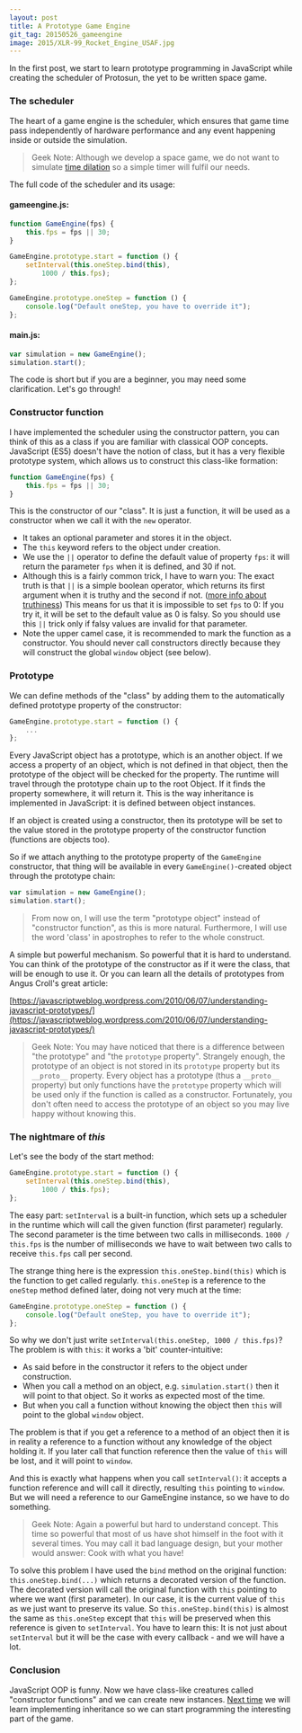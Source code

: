 ```yaml
---
layout: post
title: A Prototype Game Engine
git_tag: 20150526_gameengine
image: 2015/XLR-99_Rocket_Engine_USAF.jpg
---
```


In the first post, we start to learn prototype programming in JavaScript while creating the scheduler of Protosun, the yet to be written space game.

### The scheduler ###

The heart of a game engine is the scheduler, which ensures that game time pass independently of hardware performance and any event happening inside or outside the simulation. 

> Geek Note: Although we develop a space game, we do not want to simulate [time dilation](http://en.wikipedia.org/wiki/Time_dilation) so a simple timer will fulfil our needs.

The full code of the scheduler and its usage:

#### gameengine.js: ####

```javascript
function GameEngine(fps) {
    this.fps = fps || 30;
}

GameEngine.prototype.start = function () {
    setInterval(this.oneStep.bind(this),
        1000 / this.fps);
};

GameEngine.prototype.oneStep = function () {
    console.log("Default oneStep, you have to override it");
};
```
 
#### main.js: ####

```javascript
var simulation = new GameEngine();
simulation.start();
```

The code is short but if you are a beginner, you may need some clarification. Let's go through!

### Constructor function ###

I have implemented the scheduler using the constructor pattern, you can think of this as a class if you are familiar with classical OOP concepts. JavaScript (ES5) doesn't have the notion of class, but it has a very flexible prototype system, which allows us to construct this class-like formation:

```javascript
function GameEngine(fps) {
    this.fps = fps || 30;
}
```

This is the constructor of our "class". It is just a function, it will be used as a constructor when we call it with the `new` operator.

- It takes an optional parameter and stores it in the object.
- The `this` keyword refers to the object under creation.
- We use the `||` operator to define the default value of property `fps`: it will return the parameter `fps` when it is defined, and 30 if not.
- Although this is a fairly common trick, I have to warn you: The exact truth is that `||` is a simple boolean operator, which returns its first argument when it is truthy and the second if not. ([more info about truthiness](https://developer.mozilla.org/en-US/docs/Glossary/Truthy)) This means for us that it is impossible to set `fps` to 0: If you try it, it will be set to the default value as 0 is falsy. So you should use this `||` trick only if falsy values are invalid for that parameter.
- Note the upper camel case, it is recommended to mark the function as a constructor. You should never call constructors directly because they will construct the global `window` object (see below).

### Prototype ###

We can define methods of the "class" by adding them to the automatically defined prototype property of the constructor:

```javascript
GameEngine.prototype.start = function () {
    ...
};
```

Every JavaScript object has a prototype, which is an another object. If we access a property of an object, which is not defined in that object, then the prototype of the object will be checked for the property. The runtime will travel through the prototype chain up to the root Object. If it finds the property somewhere, it will return it. This is the way inheritance is implemented in JavaScript: it is defined between object instances.

If an object is created using a constructor, then its prototype will be set to the value stored in the prototype property of the constructor function (functions are objects too).

So if we attach anything to the prototype property of the `GameEngine` constructor, that thing will be available in every `GameEngine()`-created object through the prototype chain:

```javascript
var simulation = new GameEngine();
simulation.start();
```

> From now on, I will use the term "prototype object" instead of "constructor function", as this is more natural. Furthermore, I will use the word 'class' in apostrophes to refer to the whole construct.

A simple but powerful mechanism. So powerful that it is hard to understand. You can think of the prototype of the constructor as if it were the class, that will be enough to use it. Or you can learn all the details of prototypes from Angus Croll's great article: 

[https://javascriptweblog.wordpress.com/2010/06/07/understanding-javascript-prototypes/](https://javascriptweblog.wordpress.com/2010/06/07/understanding-javascript-prototypes/)


> Geek Note: You may have noticed that there is a difference between "the prototype" and "the `prototype` property". Strangely enough, the prototype of an object is not stored in its `prototype` property but its `__proto__` property. Every object has a prototype (thus a `__proto__` property) but only functions have the `prototype` property which will be used only if the function is called as a constructor. Fortunately, you don't often need to access the prototype of an object so you may live happy without knowing this.

### The nightmare of *this*

Let's see the body of the start method:

```javascript
GameEngine.prototype.start = function () {
    setInterval(this.oneStep.bind(this),
        1000 / this.fps);
};
```

The easy part: `setInterval` is a built-in function, which sets up a scheduler in the runtime which will call the given function (first parameter) regularly. The second parameter is the time between two calls in milliseconds. `1000 / this.fps` is the number of milliseconds we have to wait between two calls to receive `this.fps` call per second.

The strange thing here is the expression `this.oneStep.bind(this)` which is the function to get called regularly. `this.oneStep` is a reference to the `oneStep` method defined later, doing not very much at the time: 

```javascript
GameEngine.prototype.oneStep = function () {
    console.log("Default oneStep, you have to override it");
};
```

So why we don't just write `setInterval(this.oneStep, 1000 / this.fps)`? The problem is with `this`: it works a 'bit' counter-intuitive:

- As said before in the constructor it refers to the object under construction.
- When you call a method on an object, e.g. `simulation.start()` then it will point to that object. So it works as expected most of the time.
- But when you call a function without knowing the object then `this` will point to the global `window` object.

The problem is that if you get a reference to a method of an object then it is in reality a reference to a function without any knowledge of the object holding it. If you later call that function reference then the value of `this` will be lost, and it will point to `window`.

And this is exactly what happens when you call `setInterval()`: it accepts a function reference and will call it directly, resulting `this` pointing to `window`. But we will need a reference to our GameEngine instance, so we have to do something.

> Geek Note: Again a powerful but hard to understand concept. This time so powerful that most of us have shot himself in the foot with it several times. You may call it bad language design, but your mother would answer: Cook with what you have!

To solve this problem I have used the `bind` method on the original function: `this.oneStep.bind(...)` which returns a decorated version of the function. The decorated version will call the original function with `this` pointing to where we want (first parameter). In our case, it is the current value of `this` as we just want to preserve its value. So `this.oneStep.bind(this)` is almost the same as `this.oneStep` except that `this` will be preserved when this reference is given to `setInterval`. You have to learn this: It is not just about `setInterval` but it will be the case with every callback - and we will have a lot.

### Conclusion ###

JavaScript OOP is funny. Now we have class-like creatures called "constructor functions" and we can create new instances. [Next time](http://tisztamo.github.io/protosun/2015/06/03/javascript-inheritance.html) we will learn implementing inheritance so we can start programming the interesting part of the game.
